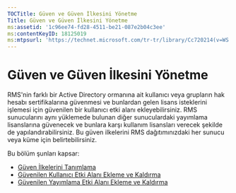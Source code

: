 ```yaml
---
TOCTitle: Güven ve Güven İlkesini Yönetme
Title: Güven ve Güven İlkesini Yönetme
ms:assetid: '1c96ee74-fd28-4511-be21-087e2b04c3ee'
ms:contentKeyID: 18125019
ms:mtpsurl: 'https://technet.microsoft.com/tr-tr/library/Cc720214(v=WS.10)'
---
```


Güven ve Güven İlkesini Yönetme
===============================

RMS'nin farklı bir Active Directory ormanına ait kullanıcı veya grupların hak hesabı sertifikalarına güvenmesi ve bunlardan gelen lisans isteklerini işlemesi için güvenilen bir kullanıcı etki alanı ekleyebilirsiniz. RMS sunucularını aynı yüklemede bulunan diğer sunuculardaki yayımlama lisanslarına güvenecek ve bunlara karşı kullanım lisansları verecek şekilde de yapılandırabilirsiniz. Bu güven ilkelerini RMS dağıtımınızdaki her sunucu veya küme için belirtebilirsiniz.

Bu bölüm şunları kapsar:

-   [Güven İlkelerini Tanımlama](https://technet.microsoft.com/e8d78300-4b26-4f15-9e4f-5ae9eb827ef9)
-   [Güvenilen Kullanıcı Etki Alanı Ekleme ve Kaldırma](https://technet.microsoft.com/7c440b15-01c4-49f1-b43c-00f67f3388c1)
-   [Güvenilen Yayımlama Etki Alanı Ekleme ve Kaldırma](https://technet.microsoft.com/d87b502d-5497-4ccd-badf-f6807d587cee)
